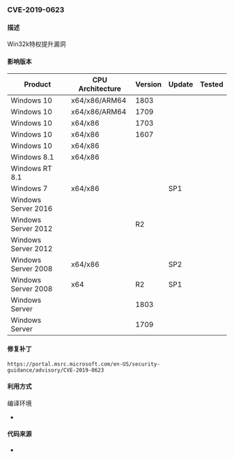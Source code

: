 ### CVE-2019-0623

#### 描述

Win32k特权提升漏洞

#### 影响版本

| Product             | CPU Architecture | Version | Update | Tested             |
| ------------------- | ---------------- | ------- | ------ | ------------------ |
| Windows 10          | x64/x86/ARM64    | 1803 |        |                    |
| Windows 10          | x64/x86/ARM64    | 1709 |        |  |
| Windows 10          | x64/x86    | 1703 |        |  |
| Windows 10 | x64/x86 | 1607 | | |
| Windows 10          | x64/x86    |         |        |                    |
| Windows 8.1 | x64/x86 | | | |
| Windows RT 8.1 |  | | | |
| Windows 7 | x64/x86 | | SP1 | |
| Windows Server 2016 | | | | |
| Windows Server 2012 | | R2 | | |
| Windows Server 2012 | | | | |
| Windows Server 2008 | x64/x86 | | SP2 | |
| Windows Server 2008 | x64 | R2 | SP1 | |
| Windows Server      |                  | 1803 |        |                    |
| Windows Server      |                  | 1709 |        |                    |

#### 修复补丁

```
https://portal.msrc.microsoft.com/en-US/security-guidance/advisory/CVE-2019-0623
```

#### 利用方式

编译环境

- 





#### 代码来源

- 